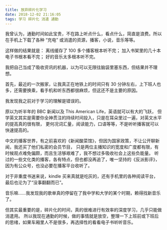 ```yaml
---
title: 放弃碎片化学习
date: 2018-12-02 21:16:05
tags: 学习 碎片化 消遣 通勤
---
```


我曾认为，通勤时间如此宝贵，不在路上听点什么，看点什么，简直是浪费。所以在手机上下载了各种 “充电” 或消遣的资源，播客，小说，音乐等等。

这样做的结果就是：
离线缓存了 100 多个播客根本听不完；
加入书架里的几十本电子书根本看不完；
好的音乐太多根本听不完。

我把自己当成了吸收资讯的机器，以为可以无限往脑袋里塞东西，但结果并不理想。

首先，最近的一次搬家，让我真正在地铁上的时间只有 30 分钟左右，上下班人也多，还需要换乘，看手机和听东西都很麻烦，但这还不是主要的原因。

我发现我之前对于学习的理解是错误的。

原以为听半年的 BBC 新闻以及 This American Life，英语就可以有大的飞跃，
但学英文其实是需要你全神贯注的持续时间投入，只是在耳朵里过一遍，对英文水平的提高真的很有限，
更何况词汇量，阅读能力，口语等等，不是听听播客就可以快速提高的。

中文的播客世界，有之前喜欢的《新闻酸菜馆》，但因为国家政策，不让公开聊新闻，我还买了他们私密的会员节目，
只是两位主播知识的宽度和广度都有限，有时候观点难免偏颇，而且生活够艰难了，我不想过多吸收社会上这些负能量。
听过的一些文化类的播客，各有特点，但也都没再追了，唯一坚持的《反派影评》，因为有公众号，也没必要在播客平台收听了。

对于非重度书迷来说，kindle 买来真就是吃灰的，还有手机里的各种阅读平台，最后也沦为了“没事翻翻而已”。

音乐嘛……我发现我的歌单真的停留在了我中学和大学的某个时期，赖得找新音乐了。


但其实最重要的是，碎片化的时间，真的很难进行有效率的深度学习，几乎只能做消遣用。
所以我现在通勤的时候，做的事情就是放空，整理一下上班前或下班后的思绪，如果车厢里人不是很多，再选择性的看看电子书听听音乐。
